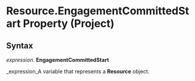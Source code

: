 
# Resource.EngagementCommittedStart Property (Project)

## Syntax

 _expression_. **EngagementCommittedStart**

 _expression_A variable that represents a  **Resource** object.

